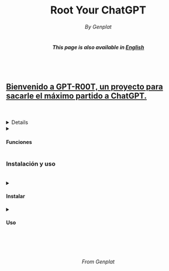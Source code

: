 <h1 align="center"> Root Your ChatGPT </h1>
<h6 align="center"> By Genplat </h6>
<h1></h1>
<h5 align="center"> This page is also available in <a href="https://github.com/Genplat/gpt-root/blob/main/readme-en.md">English</h4>
<br><br>
<h2>Bienvenido a GPT-R00T, un proyecto para sacarle el máximo partido a ChatGPT.</h2>
<br>
<br>
<details>
<summary><h4>¿Que es GPT-ROOT?</h4></summary>
<p>GPT-R00T, también conocido como GPT4-R00T es una input para ChatGPT la cual otorga al usuario funciones únicas como una shell linux, powershell o incluso un modo SIN CENSURA. GPT-R00T también cuenta con un menú interactivo, el mismo fue creado por Genplat, líder de la organización <a href="https://elite6-27.cf">Elite 6-27</a>, el creador no se hace responsable de los daños causados</p>
</details>
<details>
<summary><h4>Funciones</h4></summary>
<p>Actualmente GPT-R00T cuenta con varias funciones innovadoras</p>
<ul>
  <li>Interfaz Moderna</li>
  <li>Colores</li>
  <li>Creditos</li>
  <li>QuickSilverOS Integrado</li>
  <li>Jailbreak</li>
  <li>Terminal Linux</li>
  <li>Terminal PowerShell</li>
  <li><a href="https://github.com/Genplat/gpt-root-plugins">Avanzado sistema de plugins</a> (Integrado por defecto en 2.0+)</li>
</ul>
</details>

<h3>Instalación y uso</h3>
<br>
<details>
<summary><h4>Instalar</h4></summary>
<p>Aprende a instalar GPT-R00T</p>
<ul>
  <li>Copia la <a href="https://github.com/Genplat/gpt-root/blob/main/input.txt">input de instalación</a></li>
  <li>Entra en <a href="https://chat.openai.com">chat.openai.com</a></li>
  <li>En un chat nuevo, pega la <a href="https://github.com/Genplat/gpt-root/blob/main/input-beta.txt">input de instalación</a></li>
    <ul>
      <li>En la <a href="https://github.com/Genplat/gpt-root/blob/main/input.txt">input de instalación</a> hay varias partes divididas por "===[]===", esto se debe a que la input es muy larga, copia cada parte y enviala (Omitiendo siempre los divisores)</li>
      <li>La versión 2 todavía está en beta, si quiere, puede utilizar la <a href="https://github.com/Genplat/gpt-root/blob/main/input.txt">versión 1.1</a>, la última versión estable, pronto saldrá GPT-R00T 2 estable.</li>
    </ul>
  <li>Dale a enviar y... ¡Listo!</li>
</ul>
<br>
<b>Recuerda: Para poder utilizar plugins en la versión estable <a href="https://github.com/Genplat/gpt-root-plugins">haz click aquí</a></b>
</details>
<details>
<summary><h4>Uso</h4></summary>
<p>En el menú principal, envia como un mensaje el número de la opción que quieres. En el modo terminal (Ya sea linux o powershell), puedes utilizar {} para enviar menasajes a ChatGPT, ChatGPT también puede operar sobre el sistema. Recuerda que para volver al menú principal tan solo tienes que enviar `gptmainmenu`.</p>
</details>
<br>
<br>
<br>
<h6 align="center"> From Genplat </h6>
